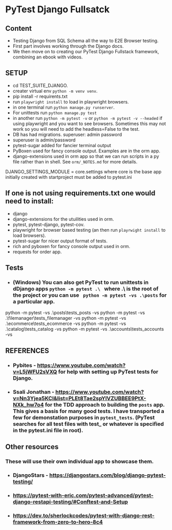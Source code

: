 # PyTest Django Fullsatck

## Content

- Testing Django from SQL Schema all the way to E2E Browser testing.
- First part involves working through the Django docs.
- We then move on to creating our PyTest Django Fullstack framework, combining an ebook with videos.

## SETUP

- cd TEST_SUITE_DJANGO.
- creater virtual env `python -m venv venv`.
- pip install -r requirents.txt
- run `playwright install` to load in playwright browsers.
- in one terminal run `python manage.py runserver`.
- For unittests run `python manage.py test`
- in another run `python -m pytest -v` or `python -m pytest -v --headed` if using  playwright and you want to see browsers. Sometimes this may not work so you will need to add the headless=False to the test.
- DB has had migrations. superuser: admin password
- superuser is admin/password
- pytest-sugar added for fancier terminal output
- PyBoxen used for fancy console output. Examples are in the orm app.
- django-extensions used in orm app so that we can run scripts in a py file rather than in shell. See `orm/_NOTES.md` for more details.

DJANGO_SETTINGS_MODULE = core.settings where core is the base app initially created with startproject must be added to pytest.ini

## If one is not using requirements.txt one would need to install:

- django
- django-extensions for the utuilities used in orm.
- pytest, pytest-django, pytest-cov.
- playwright for browser based testing (an then run `playrwight install` to load browsers).
- pytest-sugar for nicer output format of tests.
- rich and pyboxen for fancy console output used in orm.
- requests for order app.

## Tests

- ### (Windows) You can also get PyTest to run unittests in dDjango apps `python -m pytest .\ ` where .\ is the root of the project or you can use ` python -m pytest -vs .\posts` for a particular app. 

python -m pytest -vs .\posts\tests_posts -vs
python -m pytest -vs .\filemanager\tests_filemanager -vs
python -m pytest -vs .\ecommerce\tests_ecommerce -vs
python -m pytest -vs .\catalog\tests_catalog -vs
python -m pytest -vs .\accounts\tests_accounts -vs

## REFERENCES

- ### Pybites - https://www.youtube.com/watch?v=L5jWFU2sVXQ for help with setting up PyTest tests for Django. 

- ### Ssali Jonathan - https://www.youtube.com/watch?v=Nn3Yjea5KCI&list=PLEt8Tae2spYlVZUBBEE9PtX-NXk_hw7o4 for the TDD approach to building the `posts` app. This gives a basis for many good tests. I have transported a few for demonstation purposes in `pytest_tests`. (PyTest searches for all test files with test_ or whatever is specified in the pytest.ini file in root).

## Other resources

### These will use their own individual app to showcase them.

- ### DjangoStars - https://djangostars.com/blog/django-pytest-testing/

- ### https://pytest-with-eric.com/pytest-advanced/pytest-django-restapi-testing/#Conftest-and-Setup

- ### https://dev.to/sherlockcodes/pytest-with-django-rest-framework-from-zero-to-hero-8c4


